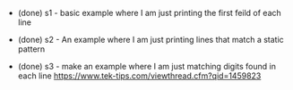 
* (done) s1 - basic example where I am just printing the first feild of each line

* (done) s2 - An example where I am just printing lines that match a static pattern

* (done) s3 - make an example where I am just matching digits found in each line
https://www.tek-tips.com/viewthread.cfm?qid=1459823